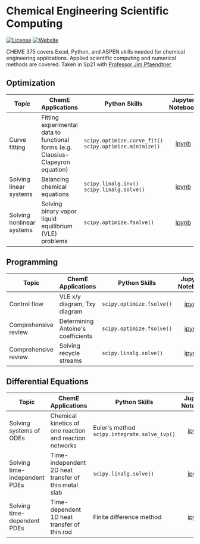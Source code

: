 # Chemical Engineering Scientific Computing

[![License](https://img.shields.io/github/license/tengjuilin/cheme-sci-computing)](https://creativecommons.org/licenses/by/4.0/)
[![Website](https://img.shields.io/website?down_message=offline&up_message=online&url=https%3A%2F%2Fcheme-sci-computing.netlify.app%2F)](https://cheme-sci-computing.netlify.app/)

CHEME 375 covers Excel, Python, and ASPEN skills needed for chemical engineering applications. Applied scientific computing and numerical methods are covered. Taken in Sp21 with [Professor Jim Pfaendtner](https://www.cheme.washington.edu/facultyfinder/jim-pfaendtner).

## Optimization

|Topic|ChemE Applications|Python Skills|Jupyter <br/> Notebook|Online|
|-|-|-|:-:|:-:|
|Curve fitting|Fitting experimental data to functional forms (e.g. Clausius-Clapeyron equation)|`scipy.optimize.curve_fit()` <br/> `scipy.optimize.minimize()`|[ipynb](https://github.com/tengjuilin/cheme-sci-computing/blob/main/cheme-sci-computing/optimization/curve-fitting.ipynb)|[html](https://cheme-sci-computing.netlify.app/cheme-sci-computing/optimization/curve-fitting.html)|
|Solving linear systems|Balancing chemical equations|`scipy.linalg.inv()` <br/> `scipy.linalg.solve()`|[ipynb](https://github.com/tengjuilin/cheme-sci-computing/blob/main/cheme-sci-computing/optimization/solving-linear-systems.ipynb)|[html](https://cheme-sci-computing.netlify.app/cheme-sci-computing/optimization/solving-linear-systems.html)|
|Solving nonlinear systems|Solving binary vapor liquid equilibrium (VLE) problems|`scipy.optimize.fsolve()`|[ipynb](https://github.com/tengjuilin/cheme-sci-computing/blob/main/cheme-sci-computing/optimization/solving-nonlinear-systems.ipynb)|[html](https://cheme-sci-computing.netlify.app/cheme-sci-computing/optimization/solving-nonlinear-systems.html)|

## Programming

|Topic|ChemE Applications|Python Skills|Jupyter <br/> Notebook|Online|
|-|-|-|:-:|:-:|
|Control flow|VLE x/y diagram, Txy diagram|`scipy.optimize.fsolve()`|[ipynb](https://github.com/tengjuilin/cheme-sci-computing/blob/main/cheme-sci-computing/programming/control-flow.ipynb)|[html](https://cheme-sci-computing.netlify.app/cheme-sci-computing/programming/control-flow.html)|
|Comprehensive review|Determining Antoine's coefficients|`scipy.optimize.fsolve()`|[ipynb](https://github.com/tengjuilin/cheme-sci-computing/blob/main/cheme-sci-computing/programming/review-nonlinear-system-control-flow-curve-fitting.ipynb)|[html](https://cheme-sci-computing.netlify.app/cheme-sci-computing/programming/review-nonlinear-system-control-flow-curve-fitting.html)|
|Comprehensive review|Solving recycle streams|`scipy.linalg.solve()`|[ipynb](https://github.com/tengjuilin/cheme-sci-computing/blob/main/cheme-sci-computing/programming/review-linear-system-control-flow.ipynb)|[html](https://cheme-sci-computing.netlify.app/cheme-sci-computing/programming/review-linear-system-control-flow.html)|

## Differential Equations

|Topic|ChemE Applications|Python Skills|Jupyter <br/> Notebook|Online|
|-|-|-|:-:|:-:|
|Solving systems of ODEs|Chemical kinetics of one reaction and reaction networks|Euler's method <br/>`scipy.integrate.solve_ivp()`|[ipynb](https://github.com/tengjuilin/cheme-sci-computing/blob/main/cheme-sci-computing/differential-equations/solving-ode-systems.ipynb)|[html](https://cheme-sci-computing.netlify.app/cheme-sci-computing/differential-equations/solving-ode-systems.html)|
|Solving time-independent PDEs|Time-independent 2D heat transfer of thin metal slab|`scipy.linalg.solve()`|[ipynb](https://github.com/tengjuilin/cheme-sci-computing/blob/main/cheme-sci-computing/differential-equations/solving-time-independent-pdes.ipynb)|[html](https://cheme-sci-computing.netlify.app/cheme-sci-computing/differential-equations/solving-time-independent-pdes.html)|
|Solving time-dependent PDEs|Time-dependent 1D heat transfer of thin rod|Finite difference method|[ipynb](https://github.com/tengjuilin/cheme-sci-computing/blob/main/cheme-sci-computing/differential-equations/solving-time-dependent-pdes.ipynb)|[html](https://cheme-sci-computing.netlify.app/cheme-sci-computing/differential-equations/solving-time-dependent-pdes.html)|
